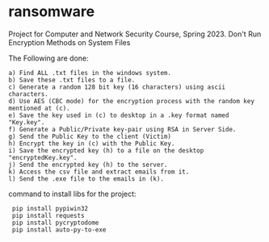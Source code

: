 # ransomware
 Project for Computer and Network Security Course, Spring 2023.
 Don't Run Encryption Methods on System Files

 The Following are done:
 ```
 a) Find ALL .txt files in the windows system.
 b) Save these .txt files to a file.
 c) Generate a random 128 bit key (16 characters) using ascii characters.
 d) Use AES (CBC mode) for the encryption process with the random key mentioned at (c).
 e) Save the key used in (c) to desktop in a .key format named "Key.key".
 f) Generate a Public/Private key-pair using RSA in Server Side.
 g) Send the Public Key to the client (Victim)
 h) Encrypt the key in (c) with the Public Key.
 i) Save the encrypted key (h) to a file on the desktop "encryptedKey.key".
 j) Send the encrypted key (h) to the server.
 k) Access the csv file and extract emails from it.
 l) Send the .exe file to the emails in (k).
 ```


 command to install libs for the project:

```
 pip install pypiwin32
 pip install requests
 pip install pycryptodome
 pip install auto-py-to-exe
```
